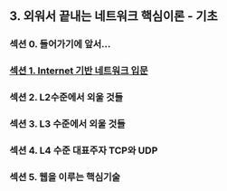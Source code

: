 ## 3. 외워서 끝내는 네트워크 핵심이론 - 기초

### 섹션 0. 들어가기에 앞서...

### <a href="섹션 1. Internet 기반 네트워크 입문.md">섹션 1. Internet 기반 네트워크 입문</a>

### 섹션 2. L2수준에서 외울 것들

### 섹션 3. L3 수준에서 외울 것들

### 섹션 4. L4 수준 대표주자 TCP와 UDP

### 섹션 5. 웹을 이루는 핵심기술
